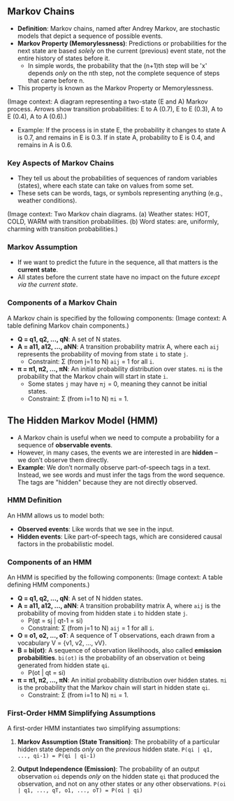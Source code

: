 ## Markov Chains

*   **Definition**: Markov chains, named after Andrey Markov, are stochastic models that depict a sequence of possible events.
*   **Markov Property (Memorylessness)**: Predictions or probabilities for the next state are based *solely* on the current (previous) event state, not the entire history of states before it.
    *   In simple words, the probability that the (n+1)th step will be 'x' depends *only* on the nth step, not the complete sequence of steps that came before n.
*   This property is known as the Markov Property or Memorylessness.

(Image context: A diagram representing a two-state (E and A) Markov process. Arrows show transition probabilities: E to A (0.7), E to E (0.3), A to E (0.4), A to A (0.6).)
*   Example: If the process is in state E, the probability it changes to state A is 0.7, and remains in E is 0.3. If in state A, probability to E is 0.4, and remains in A is 0.6.

### Key Aspects of Markov Chains

*   They tell us about the probabilities of sequences of random variables (states), where each state can take on values from some set.
*   These sets can be words, tags, or symbols representing anything (e.g., weather conditions).

(Image context: Two Markov chain diagrams. (a) Weather states: HOT, COLD, WARM with transition probabilities. (b) Word states: are, uniformly, charming with transition probabilities.)

### Markov Assumption

*   If we want to predict the future in the sequence, all that matters is the **current state**.
*   All states before the current state have no impact on the future *except via the current state*.

### Components of a Markov Chain

A Markov chain is specified by the following components:
(Image context: A table defining Markov chain components.)
*   **Q = q1, q2, ..., qN**: A set of N states.
*   **A = a11, a12, ..., aNN**: A transition probability matrix A, where each `aij` represents the probability of moving from state `i` to state `j`.
    *   Constraint: Σ (from j=1 to N) `aij` = 1 for all `i`.
*   **π = π1, π2, ..., πN**: An initial probability distribution over states. `πi` is the probability that the Markov chain will start in state `i`.
    *   Some states `j` may have `πj` = 0, meaning they cannot be initial states.
    *   Constraint: Σ (from i=1 to N) `πi` = 1.

## The Hidden Markov Model (HMM)

*   A Markov chain is useful when we need to compute a probability for a sequence of **observable events**.
*   However, in many cases, the events we are interested in are **hidden** – we don’t observe them directly.
*   **Example**: We don’t normally observe part-of-speech tags in a text. Instead, we see words and must infer the tags from the word sequence. The tags are "hidden" because they are not directly observed.

### HMM Definition

An HMM allows us to model both:
*   **Observed events**: Like words that we see in the input.
*   **Hidden events**: Like part-of-speech tags, which are considered causal factors in the probabilistic model.

### Components of an HMM

An HMM is specified by the following components:
(Image context: A table defining HMM components.)
*   **Q = q1, q2, ..., qN**: A set of N hidden states.
*   **A = a11, a12, ..., aNN**: A transition probability matrix A, where `aij` is the probability of moving from hidden state `i` to hidden state `j`.
    *   P(qt = sj | qt-1 = si)
    *   Constraint: Σ (from j=1 to N) `aij` = 1 for all `i`.
*   **O = o1, o2, ..., oT**: A sequence of T observations, each drawn from a vocabulary V = {v1, v2, ..., vV}.
*   **B = bi(ot)**: A sequence of observation likelihoods, also called **emission probabilities**. `bi(ot)` is the probability of an observation `ot` being generated from hidden state `qi`.
    *   P(ot | qt = si)
*   **π = π1, π2, ..., πN**: An initial probability distribution over hidden states. `πi` is the probability that the Markov chain will start in hidden state `qi`.
    *   Constraint: Σ (from i=1 to N) `πi` = 1.

### First-Order HMM Simplifying Assumptions

A first-order HMM instantiates two simplifying assumptions:

1.  **Markov Assumption (State Transition)**: The probability of a particular hidden state depends *only* on the *previous* hidden state.
    `P(qi | q1, ..., qi-1) = P(qi | qi-1)`

2.  **Output Independence (Emission)**: The probability of an output observation `oi` depends *only* on the hidden state `qi` that produced the observation, and not on any other states or any other observations.
    `P(oi | q1, ..., qT, o1, ..., oT) = P(oi | qi)`